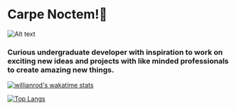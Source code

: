 # Carpe Noctem!👋

![Alt text](g106.jpg?raw=true "Title")


### Curious undergraduate developer with inspiration to work on exciting new ideas and projects with like minded professionals to create amazing new things.

[![willianrod's wakatime stats](https://github-readme-stats.vercel.app/api/wakatime?username=Autodidact97)](https://github.com/anuraghazra/github-readme-stats)

[![Top Langs](https://github-readme-stats.vercel.app/api/top-langs/?username=BimsaraGunarathna)](https://github.com/anuraghazra/github-readme-stats) 

